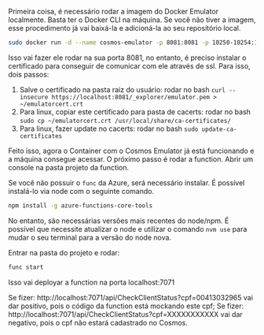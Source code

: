 Primeira coisa, é necessário rodar a imagem do Docker Emulator localmente.
Basta ter o Docker CLI na máquina. Se você não tiver a imagem, esse procedimento já vai baixá-la e adicioná-la ao seu repositório local.
```bash
sudo docker run -d --name cosmos-emulator -p 8081:8081 -p 10250-10254:10250-10254 -e AZURE_COSMOS_EMULATOR_PARTITION_COUNT=3 -e AZURE_COSMOS_EMULATOR_ENABLE_DATA_PERSISTENCE=true mcr.microsoft.com/cosmosdb/linux/azure-cosmos-emulator
```

Isso vai fazer ele rodar na sua porta 8081, no entanto, é preciso instalar o certificado para conseguir de comunicar com ele através de ssl.
Para isso, dois passos:
1) Salve o certificado na pasta raiz do usuário:
rodar no bash `curl --insecure https://localhost:8081/_explorer/emulator.pem > ~/emulatorcert.crt`
2) Para linux, copiar este certificado para pasta de cacerts:
rodar no bash `sudo cp ~/emulatorcert.crt /usr/local/share/ca-certificates/`
3) Para linux, fazer update no cacerts:
rodar no bash `sudo update-ca-certificates`

Feito isso, agora o Container com o Cosmos Emulator já está funcionando e a máquina consegue acessar.
O próximo passo é rodar a function. Abrir um console na pasta projeto da function.

Se você não possuir o `func` da Azure, será necessário instalar. É possível instalá-lo via node com o seguinte comando.
```bash
npm install -g azure-functions-core-tools
```
No entanto, são necessárias versões mais recentes do node/npm. É possível que necessite atualizar o node e utilizar o comando `nvm use` para mudar o seu terminal para a versão do node nova.

Entrar na pasta do projeto e rodar:
```bash
func start
```

Isso vai deployar a function na porta localhost:7071

Se fizer: http://localhost:7071/api/CheckClientStatus?cpf=00413032965 vai dar positivo, pois o código da function está mockando este cpf;
Se fizer: http://localhost:7071/api/CheckClientStatus?cpf=XXXXXXXXXXX vai dar negativo, pois o cpf não estará cadastrado no Cosmos.